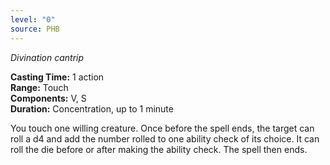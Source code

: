 ```yaml
---
level: "0"
source: PHB
---
```

_Divination cantrip_

**Casting Time:** 1 action  
**Range:** Touch  
**Components:** V, S  
**Duration:** Concentration, up to 1 minute

You touch one willing creature. Once before the spell ends, the target can roll a d4 and add the number rolled to one ability check of its choice. It can roll the die before or after making the ability check. The spell then ends.